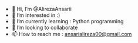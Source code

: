 - 👋 Hi, I’m @AlirezaAnsarii
- 👀 I’m interested in :)
- 🌱 I’m currently learning : Python programming
- 💞️ I’m looking to collaborate 
- 📫 How to reach me : ansarialireza00@gmail.com

<!---
AlirezaAnsarii/AlirezaAnsarii is a ✨ special ✨ repository because its `README.md` (this file) appears on your GitHub profile.
You can click the Preview link to take a look at your changes.
--->
